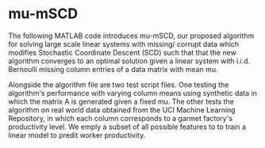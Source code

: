 # mu-mSCD
The following MATLAB code introduces mu-mSCD, our proposed algorithm for solving large scale linear systems with missing/ corrupt data which modifies Stochastic Coordinate Descent (SCD) such that that the new algorithm converges to an optimal solution given a linear system with i.i.d. Bernoulli missing column entries of a data matrix with mean mu.

Alongside the algorithm file are two test script files. One testing the algorithm's performance with varying column means using synthetic data in which the matrix A is generated given a fixed mu. The other tests the algorithm on real world data obtained from the UCI Machine Learning Repository, in which each column corresponds to a garmet factory's productivity level. We emply a subset of all possible features to to train a linear model to predit worker productivity. 
